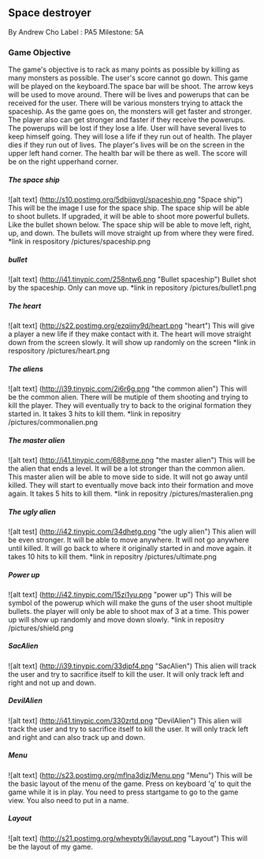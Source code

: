 ## Space destroyer

By Andrew Cho
Label : PA5
Milestone: 5A

### Game Objective

The game's objective is to rack as many points as possible by killing as many monsters as possible. The user's score cannot go down.
This game will be played on the keyboard.The space bar will be shoot. The arrow keys will be used to move around. There will be lives and powerups that can be received for the user.
There will be various monsters trying to attack the spaceship. As the game goes on, the monsters will get faster and stronger. The player also
can get stronger and faster if they receive the powerups. The powerups will be lost if they lose a life. User will have several lives to keep himself going.
They will lose a life if they run out of health. The player dies if they run out of lives. The player's lives will be on the screen in the upper
left hand corner. The health bar will be there as well. The score will be on the right upperhand corner.

##### The space ship
![alt text] (http://s10.postimg.org/5dbjjqvgl/spaceship.png "Space ship")
This will be the image I use for the space ship. The space ship will be able to shoot bullets. If upgraded, it will be able to shoot more
powerful bullets. Like the bullet shown below. The space ship will be able to move left, right, up, and down. The bullets will move straight up
from where they were fired. *link in respository /pictures/spaceship.png

##### bullet
![alt text] (http://i41.tinypic.com/258ntw6.png "Bullet spaceship")
Bullet shot by the spaceship. Only can move up. *link in repository /pictures/bullet1.png

##### The heart
![alt text] (http://s22.postimg.org/ezqiiny9d/heart.png "heart")
This will give a player a new life if they make contact with it. The heart will move straight down from the screen slowly. It will show up randomly on the screen
*link in respository /pictures/heart.png
##### The aliens
![alt text] (http://i39.tinypic.com/2i6r6g.png "the common alien")
This will be the common alien. There will be mutiple of them shooting and trying to kill the player. They will eventually try to
back to the original formation they started in. It takes 3 hits to kill them.
*link in repositry /pictures/commonalien.png
##### The master alien
![alt text] (http://i41.tinypic.com/688yme.png "the master alien")
This will be the alien that ends a level. It will be a lot stronger than the common alien. This master alien will be able to move side to side.
It will not go away until killed. They will start to eventually move back into their formation and move again. It takes 5 hits to kill them.
*link in repositry /pictures/masteralien.png
##### The ugly alien
![alt test] (http://i42.tinypic.com/34dhetg.png "the ugly alien")
This alien will be even stronger. It will be able to move anywhere. It will not go anywhere until killed. It will go back to where
it originally started in and move again. it takes 10 hits to kill them.
*link in repositry /pictures/ultimate.png
##### Power up
![alt text] (http://i42.tinypic.com/15zi1yu.png "power up")
This will be symbol of the powerup which will make the guns of the user shoot multiple bullets.
the player will only be able to shoot max of 3 at a time. This power up will show up randomly and move down slowly.
*link in repositry /pictures/shield.png
##### SacAlien
![alt text] (http://i39.tinypic.com/33djpf4.png "SacAlien")
This alien will track the user and try to sacrifice itself to kill the user. It will only track left and right and not up and down.
##### DevilAlien
![alt text] (http://i41.tinypic.com/330zrtd.png "DevilAlien")
This alien will track the user and try to sacrifice itself to kill the user. It will only track left and right and can also track up and down.
##### Menu
![alt text] (http://s23.postimg.org/mflna3diz/Menu.png "Menu")
This will be the basic layout of the menu of the game. Press on keyboard 'q' to quit the game while it is in play.
You need to press startgame to go to the game view. You also need to put in a name.

##### Layout
![alt text] (http://s21.postimg.org/whevpty9j/layout.png "Layout")
This will be the layout of my game.


